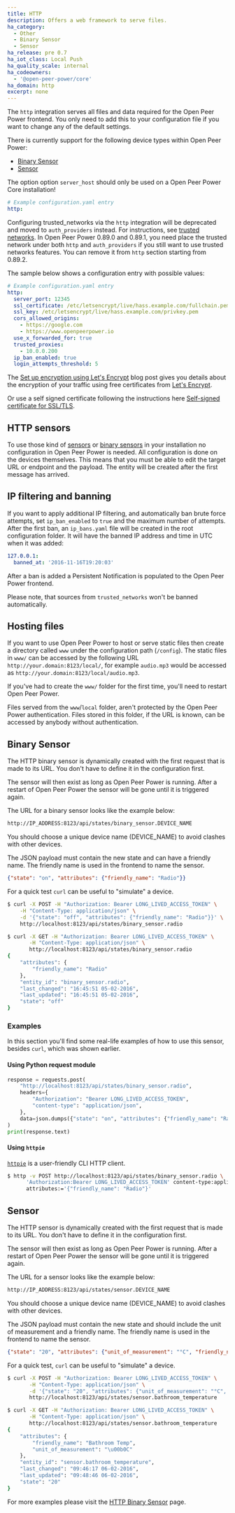 ```yaml
---
title: HTTP
description: Offers a web framework to serve files.
ha_category:
  - Other
  - Binary Sensor
  - Sensor
ha_release: pre 0.7
ha_iot_class: Local Push
ha_quality_scale: internal
ha_codeowners:
  - '@open-peer-power/core'
ha_domain: http
excerpt: none
---
```


The `http` integration serves all files and data required for the Open Peer Power frontend. You only need to add this to your configuration file if you want to change any of the default settings.

There is currently support for the following device types within Open Peer Power:

- [Binary Sensor](#binary-sensor)
- [Sensor](#sensor)

<div class='note'>

The option option `server_host` should only be used on a Open Peer Power Core installation!

</div>

```yaml
# Example configuration.yaml entry
http:
```

<div class='note'>

Configuring trusted_networks via the `http` integration will be deprecated and moved to `auth_providers` instead. For instructions, see <a href="/docs/authentication/providers/#trusted-networks">trusted networks</a>. In Open Peer Power 0.89.0 and 0.89.1, you need place the trusted network under both `http` and `auth_providers` if you still want to use trusted networks features. You can remove it from `http` section starting from 0.89.2.

</div>

The sample below shows a configuration entry with possible values:

```yaml
# Example configuration.yaml entry
http:
  server_port: 12345
  ssl_certificate: /etc/letsencrypt/live/hass.example.com/fullchain.pem
  ssl_key: /etc/letsencrypt/live/hass.example.com/privkey.pem
  cors_allowed_origins:
    - https://google.com
    - https://www.openpeerpower.io
  use_x_forwarded_for: true
  trusted_proxies:
    - 10.0.0.200
  ip_ban_enabled: true
  login_attempts_threshold: 5
```

The [Set up encryption using Let's Encrypt](/blog/2015/12/13/setup-encryption-using-lets-encrypt/) blog post gives you details about the encryption of your traffic using free certificates from [Let's Encrypt](https://letsencrypt.org/).

Or use a self signed certificate following the instructions here [Self-signed certificate for SSL/TLS](/docs/ecosystem/certificates/tls_self_signed_certificate/).

## HTTP sensors

To use those kind of [sensors](#sensor) or [binary sensors](#binary-sensor) in your installation no configuration in Open Peer Power is needed. All configuration is done on the devices themselves. This means that you must be able to edit the target URL or endpoint and the payload. The entity will be created after the first message has arrived.

## IP filtering and banning

If you want to apply additional IP filtering, and automatically ban brute force attempts, set `ip_ban_enabled` to `true` and the maximum number of attempts. After the first ban, an `ip_bans.yaml` file will be created in the root configuration folder. It will have the banned IP address and time in UTC when it was added:

```yaml
127.0.0.1:
  banned_at: '2016-11-16T19:20:03'
```

After a ban is added a Persistent Notification is populated to the Open Peer Power frontend.

<div class='note warning'>

Please note, that sources from `trusted_networks` won't be banned automatically.

</div>

## Hosting files

If you want to use Open Peer Power to host or serve static files then create a directory called `www` under the configuration path (`/config`). The static files in `www/` can be accessed by the following URL `http://your.domain:8123/local/`, for example `audio.mp3` would be accessed as `http://your.domain:8123/local/audio.mp3`.

<div class='note'>

  If you've had to create the `www/` folder for the first time, you'll need to restart Open Peer Power.

</div>

<div class='note warning'>

  Files served from the `www`/`local` folder, aren't protected by the Open Peer Power authentication. Files stored in this folder, if the URL is known, can be accessed by anybody without authentication.

</div>

## Binary Sensor

The HTTP binary sensor is dynamically created with the first request that is made to its URL. You don't have to define it in the configuration first.

The sensor will then exist as long as Open Peer Power is running. After a restart of Open Peer Power the sensor will be gone until it is triggered again.

The URL for a binary sensor looks like the example below:

```bash
http://IP_ADDRESS:8123/api/states/binary_sensor.DEVICE_NAME
```

<div class='note'>
You should choose a unique device name (DEVICE_NAME) to avoid clashes with other devices.
</div>

The JSON payload must contain the new state and can have a friendly name. The friendly name is used in the frontend to name the sensor.

```json
{"state": "on", "attributes": {"friendly_name": "Radio"}}
```

For a quick test `curl` can be useful to "simulate" a device.

```bash
$ curl -X POST -H "Authorization: Bearer LONG_LIVED_ACCESS_TOKEN" \
    -H "Content-Type: application/json" \
    -d '{"state": "off", "attributes": {"friendly_name": "Radio"}}' \
    http://localhost:8123/api/states/binary_sensor.radio
```

```bash
$ curl -X GET -H "Authorization: Bearer LONG_LIVED_ACCESS_TOKEN" \
       -H "Content-Type: application/json" \
       http://localhost:8123/api/states/binary_sensor.radio
{
    "attributes": {
        "friendly_name": "Radio"
    },
    "entity_id": "binary_sensor.radio",
    "last_changed": "16:45:51 05-02-2016",
    "last_updated": "16:45:51 05-02-2016",
    "state": "off"
}
```

### Examples

In this section you'll find some real-life examples of how to use this sensor, besides `curl`, which was shown earlier.

#### Using Python request module

```python
response = requests.post(
    "http://localhost:8123/api/states/binary_sensor.radio",
    headers={
        "Authorization": "Bearer LONG_LIVED_ACCESS_TOKEN",
        "content-type": "application/json",
    },
    data=json.dumps({"state": "on", "attributes": {"friendly_name": "Radio"}}),
)
print(response.text)
```

#### Using `httpie`

[`httpie`](https://github.com/jkbrzt/httpie) is a user-friendly CLI HTTP client.

```bash
$ http -v POST http://localhost:8123/api/states/binary_sensor.radio \
      'Authorization:Bearer LONG_LIVED_ACCESS_TOKEN' content-type:application/json state=off \
      attributes:='{"friendly_name": "Radio"}'
```

## Sensor

The HTTP sensor is dynamically created with the first request that is made to its URL. You don't have to define it in the configuration first.

The sensor will then exist as long as Open Peer Power is running. After a restart of Open Peer Power the sensor will be gone until it is triggered again.

The URL for a sensor looks like the example below:

```bash
http://IP_ADDRESS:8123/api/states/sensor.DEVICE_NAME
```

<div class='note'>
You should choose a unique device name (DEVICE_NAME) to avoid clashes with other devices.
</div>

 The JSON payload must contain the new state and should include the unit of measurement and a friendly name. The friendly name is used in the frontend to name the sensor.

```json
{"state": "20", "attributes": {"unit_of_measurement": "°C", "friendly_name": "Bathroom Temperature"}}
```

For a quick test, `curl` can be useful to "simulate" a device.

```bash
$ curl -X POST -H "Authorization: Bearer LONG_LIVED_ACCESS_TOKEN" \
       -H "Content-Type: application/json" \
       -d '{"state": "20", "attributes": {"unit_of_measurement": "°C", "friendly_name": "Bathroom Temp"}}' \
       http://localhost:8123/api/states/sensor.bathroom_temperature
```

```bash
$ curl -X GET -H "Authorization: Bearer LONG_LIVED_ACCESS_TOKEN" \
       -H "Content-Type: application/json" \
       http://localhost:8123/api/states/sensor.bathroom_temperature
{
    "attributes": {
        "friendly_name": "Bathroom Temp",
        "unit_of_measurement": "\u00b0C"
    },
    "entity_id": "sensor.bathroom_temperature",
    "last_changed": "09:46:17 06-02-2016",
    "last_updated": "09:48:46 06-02-2016",
    "state": "20"
}
```

For more examples please visit the [HTTP Binary Sensor](#examples) page.
